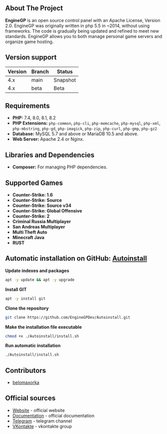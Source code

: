 ## About The Project
**EngineGP** is an open source control panel with an Apache License, Version 2.0. EngineGP was originally written in php 5.5 in ~2014, without using frameworks. The code is gradually being updated and refined to meet new standards. EngineGP allows you to both manage personal game servers and organize game hosting.
## Version support
| Version | Branch     | Status   |
| ------- | ---------- | -------- |
| 4.x     | main       | Snapshot |
| 4.x     | beta       | Beta     |
## Requirements
- **PHP:** 7.4, 8.0, 8.1, 8.2
- **PHP Extensions:** `php-common`, `php-cli`, `php-memcache`, `php-mysql`, `php-xml`, `php-mbstring`, `php-gd`, `php-imagick`, `php-zip`, `php-curl`, `php-gmp`, `php-gz2`
- **Database:** MySQL 5.7 and above or MariaDB 10.5 and above.
- **Web Server:** Apache 2.4 or Nginx.
## Libraries and Dependencies
- **Composer:** For managing PHP dependencies.
## Supported Games
- **Counter-Strike: 1.6**
- **Counter-Strike: Source**
- **Counter-Strike: Source v34**
- **Counter-Strike: Global Offensive**
- **Counter-Strike: 2**
- **Criminal Russia Multiplayer**
- **San Andreas Multiplayer**
- **Multi Theft Auto**
- **Minecraft Java**
- **RUST**
## Automatic installation on GitHub: [Autoinstall](https://github.com/EngineGPDev/Autoinstall)
**Update indexes and packages**
```bash
apt -y update && apt -y upgrade
```
**Install GIT**
```bash
apt -y install git
```
**Clone the repository**
```bash
git clone https://github.com/EngineGPDev/Autoinstall.git
```
**Make the installation file executable**
```bash
chmod +x ./Autoinstall/install.sh
```
**Run automatic installation**
```bash
./Autoinstall/install.sh
```
## Contributors
- [belomaxorka](https://github.com/belomaxorka)
## Official sources
- [Website](https://www.enginegp.com) - official website
- [Documentation](https://docs.enginegp.com) - official documentation
- [Telegram](https://t.me/enginegpdev) - telegram channel
- [VKontakte](https://vk.com/enginegp) - vkontakte group
